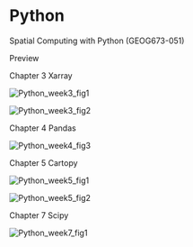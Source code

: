 # Python
Spatial Computing with Python (GEOG673-051)


Preview 



Chapter 3 Xarray 

![Python_week3_fig1](https://user-images.githubusercontent.com/60155597/101864671-58492100-3b42-11eb-8cf2-9bfd2addfcc5.png)

![Python_week3_fig2](https://user-images.githubusercontent.com/60155597/101864672-58492100-3b42-11eb-8ea3-e265bad647b3.png)



Chapter 4 Pandas

![Python_week4_fig3](https://user-images.githubusercontent.com/60155597/101864673-58492100-3b42-11eb-8b96-6bb3e319dbc7.png)



Chapter 5 Cartopy

![Python_week5_fig1](https://user-images.githubusercontent.com/60155597/101864675-58492100-3b42-11eb-8380-2b7144837c3d.png)

![Python_week5_fig2](https://user-images.githubusercontent.com/60155597/101864676-58e1b780-3b42-11eb-855f-1efffa1a0a23.png)


Chapter 7 Scipy

![Python_week7_fig1](https://user-images.githubusercontent.com/60155597/101864677-58e1b780-3b42-11eb-99e3-180d53e222da.png)

